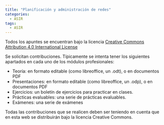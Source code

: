 ```yaml
---
title: "Planificación y administración de redes"
categories:
  - ASIR
tags:
  - ASIR
---
```


Todos los apuntes se encuentran bajo la licencia [Creative Commons Attribution 4.0 International License](http://creativecommons.org/licenses/by/4.0/)

Se solicitan contribuciones. Típicamente se intenta tener los siguientes apartados en cada uno de los módulos profesionales:

- Teoría: en formato editable (como libreoffice, un .odt), o en documentos PDF
- Presentaciones: en formato editable (como libreoffice, un .odp), o en documentos PDF
- Ejercicios: un boletín de ejercicios para practicar en clases.
- Prácticas evaluables: una serie de prácticas evaluables.
- Exámenes: una serie de exámenes

Todas las contribuciones que se realicen deben ser teniendo en cuenta que en esta web se distribuirán bajo la licencia Creative Commons.
